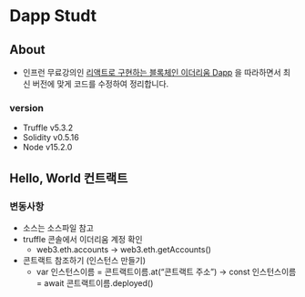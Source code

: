 # Dapp Studt

## About

- 인프런 무료강의인 [리액트로 구현하는 블록체인 이더리움 Dapp](https://www.inflearn.com/course/dapp) 을 따라하면서 최신 버전에 맞게 코드를 수정하여 정리합니다.

### version

- Truffle v5.3.2
- Solidity v0.5.16
- Node v15.2.0

## Hello, World 컨트랙트

### 변동사항

- 소스는 소스파일 참고
- truffle 콘솔에서 이더리움 계정 확인
  - web3.eth.accounts -> web3.eth.getAccounts()
- 콘트랙트 참조하기 (인스턴스 만들기)
  - var 인스턴스이름 = 콘트랙트이름.at(“콘트랙트 주소”) -> const 인스턴스이름 = await 콘트랙트이름.deployed()
